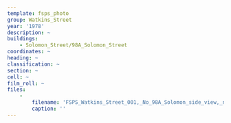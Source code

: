 ```yaml
---
template: fsps_photo
group: Watkins_Street
year: '1978'
description: ~
buildings:
    - Solomon_Street/98A_Solomon_Street
coordinates: ~
heading: ~
classification: ~
section: ~
cell: ~
film_roll: ~
files:
    -
        filename: 'FSPS_Watkins_Street_001,_No_98A_Solomon_side_view,_next_to_3_Watkins,_10-3-D,_1978.png'
        caption: ''
---
```

